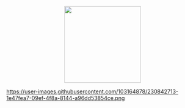 <p align="center">
  <img width="200" height="200" src="https://user-images.githubusercontent.com/103164878/230842713-1e47fea7-09ef-4f8a-8144-a96dd53854ce.png">
</p>

https://user-images.githubusercontent.com/103164878/230842713-1e47fea7-09ef-4f8a-8144-a96dd53854ce.png
